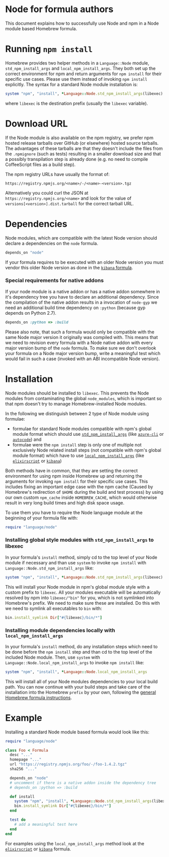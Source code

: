 # Node for formula authors

This document explains how to successfully use Node and npm in a Node module based Homebrew formula.

# Running `npm install`

Homebrew provides two helper methods in a `Language::Node` module, `std_npm_install_args` and `local_npm_install_args`. They both set up the correct environment for npm and return arguments for `npm install` for their specific use cases. Please use them instead of invoking `npm install` explicitly. The syntax for a standard Node module installation is:

```ruby
system "npm", "install", *Language::Node.std_npm_install_args(libexec)
```

where `libexec` is the destination prefix (usually the `libexec` variable).

# Download URL

If the Node module is also available on the npm registry, we prefer npm hosted release tarballs over GitHub (or elsewhere) hosted source tarballs. The advantages of these tarballs are that they doesn't include the files from the `.npmignore` (such as tests) resulting in a smaller download size and that a possibly transpilation step is already done (e.g. no need to compile CoffeeScript files as a build step).

The npm registry URLs have usually the format of:

```
https://registry.npmjs.org/<name>/-/<name>-<version>.tgz
```

Alternatively you could curl the JSON at `https://registry.npmjs.org/<name>` and look for the value of `versions[<version>].dist.tarball` for the correct tarball URL.

# Dependencies

Node modules, which are compatible with the latest Node version should declare a dependencies on the `node` formula.

```ruby
depends_on "node"
```

If your formula requires to be executed with an older Node version you must vendor this older Node version as done in the [`kibana` formula](https://github.com/Homebrew/homebrew-core/blob/c6202f91a129e2f994d904f299a308cc6fbd58e5/Formula/kibana.rb).

### Special requirements for native addons

If your node module is a native addon or has a native addon somewhere in it's dependency tree you have to declare an additional dependency. Since the compilation of the native addon results in a invocation of `node-gyp` we need an additional build time dependency on `:python` (because gyp depends on Python 2.7).

```ruby
depends_on :python => :build
```

Please also note, that such a formula would only be compatible with the same Node major version it originally was compiled with. This means that we need to revision every formula with a Node native addon with every major version bump of the `node` formula. To make sure we don't overlook your formula on a Node major version bump, write a meaningful test which would fail in such a case (invoked with an ABI incompatible Node version).

# Installation

Node modules should be installed to `libexec`. This prevents the Node modules from contaminating the global `node_modules`, which is important so that npm doesn't try to manage Homebrew-installed Node modules.

In the following we distinguish between 2 type of Node module using formulae:
* formulae for standard Node modules compatible with npm's global module format which should use [`std_npm_install_args`](#installing-global-style-modules-with-std_npm_install_args-to-libexec) (like [`azure-cli`](https://github.com/Homebrew/homebrew-core/blob/d93fe9ba3bcc9071b699c8da4e7d733518d3337e/Formula/azure-cli.rb) or [`autocode`](https://github.com/Homebrew/homebrew-core/blob/1a670a6269e1e07f86683c2d164977c9bd8a3fb6/Formula/autocode.rb)) and
* formulae were the `npm install` step is only one of multiple not exclusively Node related install steps (not compatible with npm's global module format) which have to use [`local_npm_install_args`](#installing-module-dependencies-locally-with-local_npm_install_args) (like [`elixirscript`](https://github.com/Homebrew/homebrew-core/blob/ec1e40d37e81af63122a354f0101c377f6a4e66d/Formula/elixirscript.rb) or [`kibana`](https://github.com/Homebrew/homebrew-core/blob/c6202f91a129e2f994d904f299a308cc6fbd58e5/Formula/kibana.rb))

Both methods have in common, that they are setting the correct environment for using npm inside Homebrew up and returning the arguments for invoking `npm install` for their specific use cases. This includes fixing an important edge case with the npm cache (Caused by Homebrew's redirection of `$HOME` during the build and test process) by using our own custom `npm_cache` inside `HOMEBREW_CACHE`, which would otherwise result in very long build times and high disk space usage.

To use them you have to require the Node language module at the beginning of your formula file with:

```ruby
require "language/node"
```

### Installing global style modules with `std_npm_install_args` to libexec

In your formula's `install` method, simply cd to the top level of your Node module if necessary and than use `system` to invoke `npm install` with `Language::Node.std_npm_install_args` like:

```ruby
system "npm", "install", *Language::Node.std_npm_install_args(libexec)
```

This will install your Node module in npm's global module style with a custom prefix to `libexec`. All your modules executable will be automatically resolved by npm into `libexec/"bin"` for you, which is not symlinked into Homebrew's prefix. We need to make sure these are installed. Do this with we need to symlink all executables to `bin` with:

```ruby
bin.install_symlink Dir["#{libexec}/bin/*"]
```

### Installing module dependencies locally with `local_npm_install_args`

In your formula's `install` method, do any installation steps which need to be done before the `npm install` step and than cd to the top level of the included Node module. Then, use `system` with `Language::Node.local_npm_install_args` to invoke `npm install` like:

```ruby
system "npm", "install", *Language::Node.local_npm_install_args
```

This will install all of your Node modules dependencies to your local build path. You can now continue with your build steps and take care of the installation into the Homebrew `prefix` by your own, following the [general Homebrew formula instructions](Formula-Cookbook.md).

# Example

Installing a standard Node module based formula would look like this:

```ruby
require "language/node"

class Foo < Formula
  desc "..."
  homepage "..."
  url "https://registry.npmjs.org/foo/-/foo-1.4.2.tgz"
  sha256 "..."

  depends_on "node"
  # uncomment if there is a native addon inside the dependency tree
  # depends_on :python => :build

  def install
    system "npm", "install", *Language::Node.std_npm_install_args(libexec)
    bin.install_symlink Dir["#{libexec}/bin/*"]
  end

  test do
    # add a meaningful test here
  end
end
```

For examples using the `local_npm_install_args` method look at the  [`elixirscript`](https://github.com/Homebrew/homebrew-core/blob/ec1e40d37e81af63122a354f0101c377f6a4e66d/Formula/elixirscript.rb) or [`kibana`](https://github.com/Homebrew/homebrew-core/blob/c6202f91a129e2f994d904f299a308cc6fbd58e5/Formula/kibana.rb) formula.
